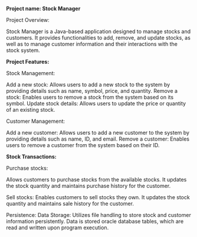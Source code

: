 **Project name: Stock Manager**

Project Overview:

Stock Manager is a Java-based application designed to manage stocks and customers. It provides functionalities to add, remove, and update stocks, as well as to manage customer information and their interactions with the stock system.


**Project Features:**

Stock Management:

Add a new stock: Allows users to add a new stock to the system by providing details such as name, symbol, price, and quantity.
Remove a stock: Enables users to remove a stock from the system based on its symbol.
Update stock details: Allows users to update the price or quantity of an existing stock.

Customer Management:

Add a new customer: Allows users to add a new customer to the system by providing details such as name, ID, and email.
Remove a customer: Enables users to remove a customer from the system based on their ID.


**Stock Transactions:**

Purchase stocks: 

Allows customers to purchase stocks from the available stocks. It updates the stock quantity and maintains purchase history for the customer.

Sell stocks: 
Enables customers to sell stocks they own. It updates the stock quantity and maintains sale history for the customer.

Persistence:
Data Storage: Utilizes file handling to store stock and customer information persistently. Data is stored oracle database tables, which are read and written upon program execution.
